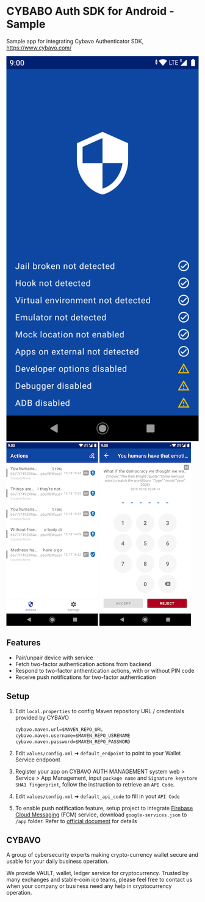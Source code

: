 # CYBABO Auth SDK for Android - Sample

Sample app for integrating Cybavo Authenticator SDK, https://www.cybavo.com/

![image](https://github.com/CYBAVO/auth-sdk_android_example/raw/master/README/sc_security.png)
![image](https://github.com/CYBAVO/auth-sdk_android_example/raw/master/README/sc_main.png)
![image](https://github.com/CYBAVO/auth-sdk_android_example/raw/master/README/sc_pin.png)

## Features

- Pair/unpair device with service
- Fetch two-factor authentication actions from backend
- Respond to two-factor anthentication actions, with or without PIN code
- Receive push notifications for two-factor authentication

## Setup

1. Edit `local.properties` to config Maven repository URL / credentials provided by CYBAVO

   ```
   cybavo.maven.url=$MAVEN_REPO_URL
   cybavo.maven.username=$MAVEN_REPO_USRENAME
   cybavo.maven.password=$MAVEN_REPO_PASSWORD
   ```

2. Edit `values/config.xml` ➜ `default_endpoint` to point to your Wallet Service endpoont
3. Register your app on CYBAVO AUTH MANAGEMENT system web > Service > App Management, input `package name` and `Signature keystore SHA1 fingerprint`, follow the instruction to retrieve an `API Code`.
4. Edit `values/config.xml` ➜ `default_api_code` to fill in yout `API Code`
5. To enable push notification feature, setup project to integrate [Firebase Cloud Messaging](https://firebase.google.com/docs/cloud-messaging) (FCM) service, download `google-services.json` to `/app` folder. Refer to [official document](https://firebase.google.com/docs/cloud-messaging/android/client) for details

## CYBAVO

A group of cybersecurity experts making crypto-currency wallet secure and usable for your daily business operation.

We provide VAULT, wallet, ledger service for cryptocurrency. Trusted by many exchanges and stable-coin ico teams, please feel free to contact us when your company or business need any help in cryptocurrency operation.